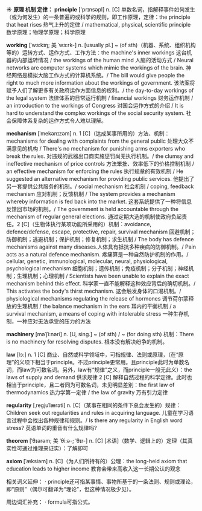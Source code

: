 ☀ <span class="category">**原理 机制 定律：**</span>
<span class="vocabulary">**principle**</span> ['prɪnsəpl] 
<span class="definition">n. [C] 单数名词，指解释事件如何发生（或为何发生）的一条普遍的或科学的规则，即工作原理，定律：</span>the principle that heat rises 热气上升的定律 / mathematical, physical, scientific principle 数学原理；物理学原理；科学原理
           
<span class="vocabulary">**working**</span> [ˈwɜ:kɪŋ; 美 ˈwɜ:rk-]
<span class="definition">n. [usually pl.] ~ (of sth)（机器、系统、组织机构等的）运转方式、运作方式、工作方法：</span>the machine's inner workings 这台机器的内部运转情况 / the workings of the human mind 人脑的活动方式 / Neural networks are computer systems which mimic the workings of the brain. 神经网络是模拟大脑工作方式的计算机系统。/ The bill would give people the right to much more information about the workings of government. 该法案将赋予人们了解更多有关政府运作方面信息的权利。/ the day-to-day workings of the legal system 法律体系的日常运行机制 / financial workings 财务运作机制 / an introduction to the workings of Congress 对国会运作方式的介绍 / It is hard to understand the complex workings of the social security system. 社会保障体系复杂的运作方式令人难以理解。
           
<span class="vocabulary">**mechanism**</span> [ˈmekənɪzəm]
<span class="definition">n. 1 [C]（达成某事所用的）方法、机制：</span>mechanisms for dealing with complaints from the general public 处理大众不满意见的机构 / There's no mechanism for punishing arms exporters who break the rules. 对违规的武器出口商实施惩罚尚无执行机制。/ the clumsy and ineffective mechanism of price controls 方法笨拙、效率低下的价格控制机制 / an effective mechanism for enforcing the rules 执行规章的有效机制 / He suggested an alternative mechanism for providing public services. 他提出了另一套提供公共服务的机制。/ social mechanism 社会机制 / coping, feedback mechanism 应对机制；反馈机制 / The system provides a mechanism whereby information is fed back into the market. 这套系统提供了一种将信息反馈回市场的机制。/ The government is held accountable through the mechanism of regular general elections. 通过定期大选的机制使政府负起责任。<span class="definition">2 [C]（生物体执行某项功能所采用的）机制：</span>avoidance, defence/defense, escape, protective, repair, survival mechanism 回避机制；防御机制；逃避机制；保护机制；修复机制；求生机制 / The body has defence mechanisms against many diseases.人体具有抵抗多种疾病的防御机制。/ Pain acts as a natural defence mechanism. 疼痛算是一种自然防护机制的作用。/ cellular, genetic, immunological, molecular, neural, physiological, psychological mechanism 细胞机制；遗传机制；免疫机制；分子机制；神经机制；生理机制；心理机制 / Scientists have been unable to explain the exact mechanism behind this effect. 科学家一直不能解释这种效应背后的确切机制。/ This activates the body's thirst mechanism. 这会触发身体的口渴机制。/ physiological mechanisms regulating the release of hormones 调节荷尔蒙释放的生理机制 / the balance mechanism in the ears 耳内的平衡机制 / a survival mechanism, a means of coping with intolerable stress 一种生存机制，一种应对无法承受的压力的方法
           
<span class="vocabulary">**machinery**</span> [məˈʃi:nəri]
<span class="definition">n. [U, sing.] ~ (of sth) / ~ (for doing sth) 机制：</span>There is no machinery for resolving disputes. 根本没有解决纷争的机制。

<span class="vocabulary">**law**</span> [lɔ:] 
<span class="definition">n. 1 [C] 商业、自然或科学领域中，可指规律、法则或原理，（在“原理”的义项下相当于principle。不过principle更常用。且principle此时为单数名词，而law为可数名词。另外，law有“规律”之义，而principle一般无此义）：</span>the laws of supply and demand 供求规律 <span class="definition">2 [C] 解释自然过程的科学定律。此时也相当于principle，且二者同为可数名词，未见明显差别：</span>the first law of thermodynamics 热力学第一定律 / the law of gravity 万有引力定律
                       
<span class="vocabulary">**regularity**</span> [ˌregjuˈlærəti]
<span class="definition">n. [C]（某事在相同的条件下总会发生的）规律：</span>Children seek out regularities and rules in acquiring language. 儿童在学习语言过程中会找出各种规律和规则。/ Is there any regularity in English word stress? 英语单词的重音有什么规律吗?
 
<span class="vocabulary">**theorem**</span> [ˈθɪərəm; 美 ˈθi:ə-; ˈθɪr-]
<span class="definition">n. [C] [术语]（数学、逻辑上的）定理（其真实性可通过推理来证实）：</span>了解即可          

<span class="vocabulary">**axiom**</span> [ˈæksiəm]
<span class="definition">n. [C]（为人们所持有的）公理：</span>the long-held axiom that education leads to higher income 教育会带来高收入这一长期公认的观念

相关词义延伸：
· principle还可指某事情、事物所基于的一条法则、规则或理论，即“原则”（偶尔可翻译为“理论”，但这种情况极少见）。

周边词汇补充：
· formula可指公式。



